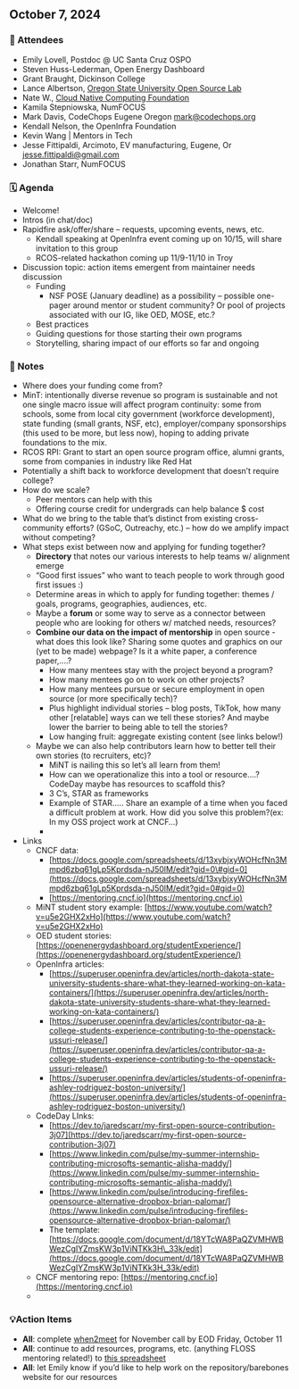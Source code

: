 ## **October 7, 2024**

### 🤸 Attendees

- Emily Lovell, Postdoc @ UC Santa Cruz OSPO  
- Steven Huss-Lederman, Open Energy Dashboard  
- Grant Braught, Dickinson College  
- Lance Albertson, [Oregon State University Open Source Lab](https://osuosl.org)  
- Nate W., [Cloud Native Computing Foundation](https://www.cncf.io/)  
- Kamila Stepniowska, NumFOCUS  
- Mark Davis, CodeChops Eugene Oregon [mark@codechops.org](mailto:mark@codechops.org)   
- Kendall Nelson, the OpenInfra Foundation  
- Kevin Wang | Mentors in Tech  
- Jesse Fittipaldi, Arcimoto, EV manufacturing, Eugene, Or [jesse.fittipaldi@gmail.com](mailto:jesse.fittipaldi@gmail.com)   
- Jonathan Starr, NumFOCUS

### 🗓️ Agenda

- Welcome\!  
- Intros (in chat/doc)  
- Rapidfire ask/offer/share – requests, upcoming events, news, etc.  
  - Kendall speaking at OpenInfra event coming up on 10/15, will share invitation to this group  
  - RCOS-related hackathon coming up 11/9-11/10 in Troy  
- Discussion topic: action items emergent from maintainer needs discussion  
  - Funding  
    - NSF POSE (January deadline) as a possibility – possible one-pager around mentor or student community? Or pool of projects associated with our IG, like OED, MOSE, etc.?  
  - Best practices  
  - Guiding questions for those starting their own programs  
  - Storytelling, sharing impact of our efforts so far and ongoing

### 📝 Notes

-  Where does your funding come from?  
  - MinT: intentionally diverse revenue so program is sustainable and not one single macro issue will affect program continuity: some from schools, some from local city government (workforce development), state funding (small grants, NSF, etc), employer/company sponsorships (this used to be more, but less now), hoping to adding private foundations to the mix.  
  - RCOS RPI: Grant to start an open source program office, alumni grants, some from companies in industry like Red Hat  
  - Potentially a shift back to workforce development that doesn’t require college?  
- How do we scale?  
  - Peer mentors can help with this  
  - Offering course credit for undergrads can help balance $ cost  
- What do we bring to the table that’s distinct from existing cross-community efforts? (GSoC, Outreachy, etc.) – how do we amplify impact without competing?  
- What steps exist between now and applying for funding together?  
  - **Directory** that notes our various interests to help teams w/ alignment emerge  
  - “Good first issues” who want to teach people to work through good first issues :)   
  - Determine areas in which to apply for funding together: themes / goals, programs, geographies, audiences, etc.  
  - Maybe a **forum** or some way to serve as a connector between people who are looking for others w/ matched needs, resources?  
  - **Combine our data on the impact of mentorship** in open source \- what does this look like? Sharing some quotes and graphics on our (yet to be made) webpage? Is it a white paper, a conference paper,....?  
    - How many mentees stay with the project beyond a program?  
    - How many mentees go on to work on other projects?  
    - How many mentees pursue or secure employment in open source (or more specifically tech)?  
    - Plus highlight individual stories – blog posts, TikTok, how many other \[relatable\] ways can we tell these stories? And maybe lower the barrier to being able to tell the stories?  
    - Low hanging fruit: aggregate existing content (see links below\!)  
  - Maybe we can also help contributors learn how to better tell their own stories (to recruiters, etc)?  
    - MiNT is nailing this so let’s all learn from them\!  
    - How can we operationalize this into a tool or resource….? CodeDay maybe has resources to scaffold this?  
    - 3 C’s, STAR as frameworks  
    - Example of STAR….. Share an example of a time when you faced a difficult problem at work. How did you solve this problem?(ex: In my OSS project work at CNCF…)  
    -   
- Links  
  - CNCF data:   
    - [https://docs.google.com/spreadsheets/d/13xybjxyWOHcfNn3Mmpd6zbq61gLp5Kprdsda-nJ50lM/edit?gid=0\#gid=0](https://docs.google.com/spreadsheets/d/13xybjxyWOHcfNn3Mmpd6zbq61gLp5Kprdsda-nJ50lM/edit?gid=0#gid=0)  
    - [https://mentoring.cncf.io](https://mentoring.cncf.io)   
  - MiNT student story example: [https://www.youtube.com/watch?v=u5e2GHX2xHo](https://www.youtube.com/watch?v=u5e2GHX2xHo)  
  - OED student stories: [https://openenergydashboard.org/studentExperience/](https://openenergydashboard.org/studentExperience/)  
  - OpenInfra articles:   
    - [https://superuser.openinfra.dev/articles/north-dakota-state-university-students-share-what-they-learned-working-on-kata-containers/](https://superuser.openinfra.dev/articles/north-dakota-state-university-students-share-what-they-learned-working-on-kata-containers/)  
    - [https://superuser.openinfra.dev/articles/contributor-qa-a-college-students-experience-contributing-to-the-openstack-ussuri-release/](https://superuser.openinfra.dev/articles/contributor-qa-a-college-students-experience-contributing-to-the-openstack-ussuri-release/)  
    - [https://superuser.openinfra.dev/articles/students-of-openinfra-ashley-rodriguez-boston-university/](https://superuser.openinfra.dev/articles/students-of-openinfra-ashley-rodriguez-boston-university/)  
  - CodeDay LInks:  
    - [https://dev.to/jaredscarr/my-first-open-source-contribution-3j07](https://dev.to/jaredscarr/my-first-open-source-contribution-3j07)  
    - [https://www.linkedin.com/pulse/my-summer-internship-contributing-microsofts-semantic-alisha-maddy/](https://www.linkedin.com/pulse/my-summer-internship-contributing-microsofts-semantic-alisha-maddy/)  
    - [https://www.linkedin.com/pulse/introducing-firefiles-opensource-alternative-dropbox-brian-palomar/](https://www.linkedin.com/pulse/introducing-firefiles-opensource-alternative-dropbox-brian-palomar/)  
    - The template: [https://docs.google.com/document/d/18YTcWA8PaQZVMHWBWezCgIYZmsKW3p1ViNTKk3H\_33k/edit](https://docs.google.com/document/d/18YTcWA8PaQZVMHWBWezCgIYZmsKW3p1ViNTKk3H_33k/edit)  
  - CNCF mentoring repo: [https://mentoring.cncf.io](https://mentoring.cncf.io)  
  - 

### 💡Action Items

- **All**: complete [when2meet](https://www.when2meet.com/?26895832-cc3Xc) for November call by EOD Friday, October 11  
- **All**: continue to add resources, programs, etc. (anything FLOSS mentoring related\!) to [this spreadsheet](https://docs.google.com/spreadsheets/d/1fddIaA5JYGRhy1Wx6tjhjSfc-hwC9_-hZVbHiw0vUos/edit?usp=sharing)  
- **All**: let Emily know if you’d like to help work on the repository/barebones website for our resources
